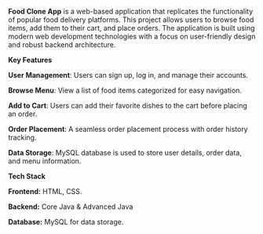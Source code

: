 **Food Clone App** is a web-based application that replicates the functionality of popular food delivery platforms. This project allows users to browse food items, add them to their cart, and place orders. The application is built using modern web development technologies with a focus on user-friendly design and robust backend architecture.

**Key Features**

**User Management**: Users can sign up, log in, and manage their accounts.

**Browse Menu**: View a list of food items categorized for easy navigation.

**Add to Cart**: Users can add their favorite dishes to the cart before placing an order.

**Order Placement**: A seamless order placement process with order history tracking.

**Data Storage**: MySQL database is used to store user details, order data, and menu information.

**Tech Stack**

**Frontend:** HTML, CSS.

**Backend:** Core Java & Advanced Java

**Database:** MySQL for data storage.
